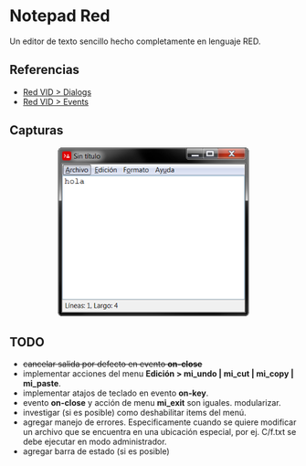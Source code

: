 # Notepad Red
Un editor de texto sencillo hecho completamente en lenguaje RED.

## Referencias
* [Red VID > Dialogs](https://www.red-by-example.org/vid.html)
* [Red VID > Events](https://www.red-by-example.org/#cat-e04)
## Capturas

<p align="center">
    <img src="screenshots/2025-01-11 15_59_31-NotepadRed.png" width="334">
</p>

## TODO

* ~~cancelar salida por defecto en evento **on-close**~~
* implementar acciones del menu **Edición > mi_undo | mi_cut | mi_copy | mi_paste**.
* implementar atajos de teclado en evento **on-key**.
* evento **on-close** y acción de menu **mi_exit** son iguales. modularizar.
* investigar (si es posible) como deshabilitar items del menú.
* agregar manejo de errores. Especificamente cuando se quiere modificar un archivo 
  que se encuentra en una ubicación especial, por ej. C/f.txt se debe ejecutar en
  modo administrador.
* agregar barra de estado (si es posible)